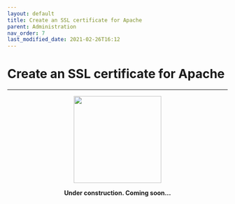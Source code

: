 ```yaml
---
layout: default
title: Create an SSL certificate for Apache
parent: Administration
nav_order: 7
last_modified_date: 2021-02-26T16:12
---
```


# Create an SSL certificate for Apache

---

<div style="display: flex; flex-direction: column; align-items: center;">
    <img src="{{site.url}}/assets/images/warning.png" style="width: 200px;">
    <p style="font-weight: bold;">Under construction. Coming soon...</p>
</div>